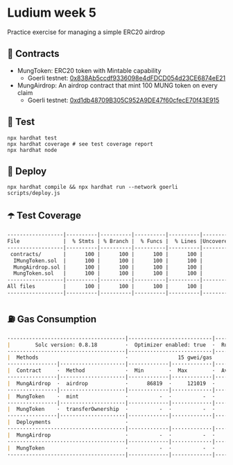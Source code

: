 # Ludium week 5
Practice exercise for managing a simple ERC20 airdrop

## 📄 Contracts
- MungToken: ERC20 token with Mintable capability
  - Goerli testnet: [0x838Ab5ccdf9336098e4dFDCD054d23CE6874eE21](https://goerli.etherscan.io/address/0x838Ab5ccdf9336098e4dFDCD054d23CE6874eE21#code)
- MungAirdrop: An airdrop contract that mint 100 MUNG token on every claim
  - Goerli testnet: [0xd1db48709B305C952A9DE47f60cfecE70f43E915](https://goerli.etherscan.io/address/0xd1db48709B305C952A9DE47f60cfecE70f43E915#code)

## 🧪 Test
```shell
npx hardhat test
npx hardhat coverage # see test coverage report
npx hardhat node
```

## 🎄 Deploy
```shell
npx hardhat compile && npx hardhat run --network goerli scripts/deploy.js
```

## ☂️ Test Coverage
```md
------------------|----------|----------|----------|----------|----------------|
File              |  % Stmts | % Branch |  % Funcs |  % Lines |Uncovered Lines |
------------------|----------|----------|----------|----------|----------------|
 contracts/       |      100 |      100 |      100 |      100 |                |
  IMungToken.sol  |      100 |      100 |      100 |      100 |                |
  MungAirdrop.sol |      100 |      100 |      100 |      100 |                |
  MungToken.sol   |      100 |      100 |      100 |      100 |                |
------------------|----------|----------|----------|----------|----------------|
All files         |      100 |      100 |      100 |      100 |                |
------------------|----------|----------|----------|----------|----------------|
```

## ⛽️ Gas Consumption
```md
·-------------------------------------|---------------------------|---------------|-----------------------------·
|        Solc version: 0.8.18         ·  Optimizer enabled: true  ·  Runs: 20000  ·  Block limit: 30000000 gas  │
······································|···························|···············|······························
|  Methods                            ·                15 gwei/gas                ·       1632.92 usd/eth       │
················|·····················|·············|·············|···············|···············|··············
|  Contract     ·  Method             ·  Min        ·  Max        ·  Avg          ·  # calls      ·  usd (avg)  │
················|·····················|·············|·············|···············|···············|··············
|  MungAirdrop  ·  airdrop            ·      86819  ·     121019  ·       113419  ·            9  ·       2.78  │
················|·····················|·············|·············|···············|···············|··············
|  MungToken    ·  mint               ·          -  ·          -  ·        70360  ·            1  ·       1.72  │
················|·····················|·············|·············|···············|···············|··············
|  MungToken    ·  transferOwnership  ·          -  ·          -  ·        28593  ·            1  ·       0.70  │
················|·····················|·············|·············|···············|···············|··············
|  Deployments                        ·                                           ·  % of limit   ·             │
······································|·············|·············|···············|···············|··············
|  MungAirdrop                        ·          -  ·          -  ·       277003  ·        0.9 %  ·       6.78  │
······································|·············|·············|···············|···············|··············
|  MungToken                          ·          -  ·          -  ·      1045284  ·        3.5 %  ·      25.60  │
·-------------------------------------|-------------|-------------|---------------|---------------|-------------·
```
